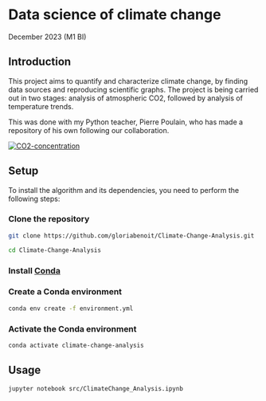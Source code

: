 # Data science of climate change
December 2023 (M1 BI)

## Introduction

This project aims to quantify and characterize climate change, by finding data sources and reproducing scientific graphs.
The project is being carried out in two stages: analysis of atmospheric CO2, followed by analysis of temperature trends.

This was done with my Python teacher, Pierre Poulain, who has made a repository of his own following our collaboration.

[![CO2-concentration](https://github-readme-stats.vercel.app/api/pin/?username=pierrepo&repo=CO2-concentration)](https://github.com/pierrepo/CO2-concentration)

## Setup

To install the algorithm and its dependencies, you need to perform the following steps:

### Clone the repository

```bash
git clone https://github.com/gloriabenoit/Climate-Change-Analysis.git

cd Climate-Change-Analysis
```

### Install [Conda](https://docs.conda.io/projects/conda/en/latest/user-guide/install/index.html)

### Create a Conda environment

```bash
conda env create -f environment.yml
```

### Activate the Conda environment

```bash
conda activate climate-change-analysis
```

## Usage

```bash
jupyter notebook src/ClimateChange_Analysis.ipynb
```
